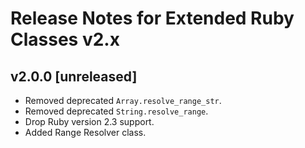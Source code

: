 # Release Notes for Extended Ruby Classes v2.x

## v2.0.0 [unreleased]

- Removed deprecated `Array.resolve_range_str`.
- Removed deprecated `String.resolve_range`.
- Drop Ruby version 2.3 support.
- Added Range Resolver class.
